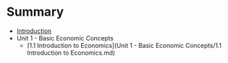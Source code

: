 # Summary

* [Introduction](README.md)
* Unit 1 - Basic Economic Concepts
   * [1.1 Introduction to Economics](Unit 1 - Basic Economic Concepts/1.1 Introduction to Economics.md)

